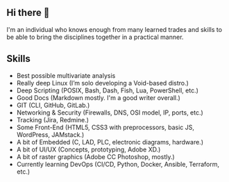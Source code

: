 ## Hi there 👋

I'm an individual who knows enough from many learned trades and skills to be able to bring the disciplines together in a practical manner.

## Skills

* Best possible multivariate analysis
* Really deep Linux (I’m solo developing a Void-based distro.)
* Deep Scripting (POSIX, Bash, Dash, Fish, Lua, PowerShell, etc.)
* Good Docs (Markdown mostly. I'm a good writer overall.)
* GIT (CLI, GitHub, GitLab.)
* Networking & Security (Firewalls, DNS, OSI model, IP, ports, etc.)
* Tracking (Jira, Redmine.)
* Some Front-End (HTML5, CSS3 with preprocessors, basic JS, WordPress, JAMstack.)
* A bit of Embedded (C, LAD, PLC, electronic diagrams, hardware.)
* A bit of UI/UX (Concepts, prototyping, Adobe XD.)
* A bit of raster graphics (Adobe CC Photoshop, mostly.)
* Currently learning DevOps (CI/CD, Python, Docker, Ansible, Terraform, etc.)
